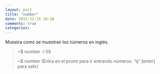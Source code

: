 ```yaml
---
layout: post
title: "number"
date: 2013-12-15 18:38
comments: true
categories: 
---
```

Muestra como se muestran los números en inglés.

>~$ number -l 55

>~$ number (Entra en el promt para ir entrando números. “q” [enter] para salir)

